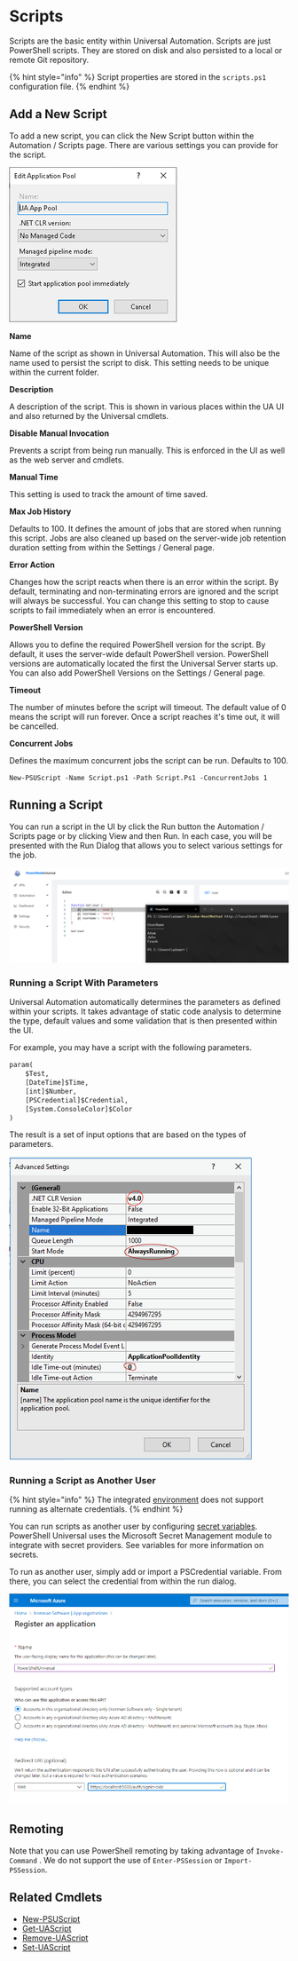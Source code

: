 # Scripts

Scripts are the basic entity within Universal Automation. Scripts are just PowerShell scripts. They are stored on disk and also persisted to a local or remote Git repository.

{% hint style="info" %}
Script properties are stored in the `scripts.ps1` configuration file.
{% endhint %}

## Add a New Script

To add a new script, you can click the New Script button within the Automation / Scripts page. There are various settings you can provide for the script.

![](../../.gitbook/assets/image%20%2821%29.png)

**Name**

Name of the script as shown in Universal Automation. This will also be the name used to persist the script to disk. This setting needs to be unique within the current folder.

**Description**

A description of the script. This is shown in various places within the UA UI and also returned by the Universal cmdlets.

**Disable Manual Invocation**

Prevents a script from being run manually. This is enforced in the UI as well as the web server and cmdlets.

**Manual Time**

This setting is used to track the amount of time saved.

**Max Job History**

Defaults to 100. It defines the amount of jobs that are stored when running this script. Jobs are also cleaned up based on the server-wide job retention duration setting from within the Settings / General page.

**Error Action**

Changes how the script reacts when there is an error within the script. By default, terminating and non-terminating errors are ignored and the script will always be successful. You can change this setting to stop to cause scripts to fail immediately when an error is encountered.

**PowerShell Version**

Allows you to define the required PowerShell version for the script. By default, it uses the server-wide default PowerShell version. PowerShell versions are automatically located the first the Universal Server starts up. You can also add PowerShell Versions on the Settings / General page.

**Timeout**

The number of minutes before the script will timeout. The default value of 0 means the script will run forever. Once a script reaches it's time out, it will be cancelled.

**Concurrent Jobs**

Defines the maximum concurrent jobs the script can be run. Defaults to 100.

```text
New-PSUScript -Name Script.ps1 -Path Script.Ps1 -ConcurrentJobs 1
```

## Running a Script

You can run a script in the UI by click the Run button the Automation / Scripts page or by clicking View and then Run. In each case, you will be presented with the Run Dialog that allows you to select various settings for the job.

![](../../.gitbook/assets/image%20%2823%29.png)

### Running a Script With Parameters

Universal Automation automatically determines the parameters as defined within your scripts. It takes advantage of static code analysis to determine the type, default values and some validation that is then presented within the UI.

For example, you may have a script with the following parameters.

```text
param(
    $Test,
    [DateTime]$Time, 
    [int]$Number,
    [PSCredential]$Credential,
    [System.ConsoleColor]$Color
)
```

The result is a set of input options that are based on the types of parameters.

![](../../.gitbook/assets/image%20%286%29.png)

### Running a Script as Another User

{% hint style="info" %}
The integrated [environment](../../config/environments.md) does not support running as alternate credentials. 
{% endhint %}

You can run scripts as another user by configuring [secret variables](../../platform/variables.md#creating-a-secret-variable). PowerShell Universal uses the Microsoft Secret Management module to integrate with secret providers. See variables for more information on secrets.

To run as another user, simply add or import a PSCredential variable. From there, you can select the credential from within the run dialog.

![](../../.gitbook/assets/image%20%2826%29.png)

## Remoting

Note that you can use PowerShell remoting by taking advantage of `Invoke-Command` . We do not support the use of `Enter-PSSession` or `Import-PSSession`.

## Related Cmdlets

* [New-PSUScript](https://github.com/ironmansoftware/universal-docs/blob/master/cmdlets/Universal/New-PSUScript.md)
* [Get-UAScript](https://github.com/ironmansoftware/universal-docs/blob/master/cmdlets/Universal/Get-UAScript.md)
* [Remove-UAScript](https://github.com/ironmansoftware/universal-docs/blob/master/cmdlets/Universal/Remove-UAScript.md)
* [Set-UAScript](https://github.com/ironmansoftware/universal-docs/blob/master/cmdlets/Universal/Set-UAScript.md)

